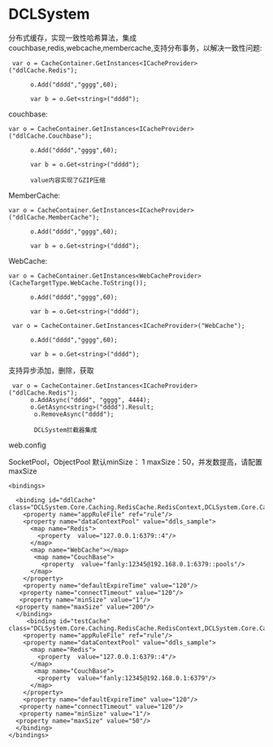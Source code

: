 # DCLSystem
分布式缓存，实现一致性哈希算法，集成 couchbase,redis,webcache,membercache,支持分布事务，以解决一致性问题:

     var o = CacheContainer.GetInstances<ICacheProvider>("ddlCache.Redis");

          o.Add("dddd","gggg",60);

          var b = o.Get<string>("dddd");

couchbase:

    var o = CacheContainer.GetInstances<ICacheProvider>("ddlCache.Couchbase");

          o.Add("dddd","gggg",60);

          var b = o.Get<string>("dddd");
          
          value内容实现了GZIP压缩

MemberCache:

    var o = CacheContainer.GetInstances<ICacheProvider>("ddlCache.MemberCache");

          o.Add("dddd","gggg",60);

          var b = o.Get<string>("dddd");
WebCache:

    var o = CacheContainer.GetInstances<WebCacheProvider>(CacheTargetType.WebCache.ToString());

          o.Add("dddd","gggg",60);

          var b = o.Get<string>("dddd");
          
     var o = CacheContainer.GetInstances<ICacheProvider>("WebCache");

          o.Add("dddd","gggg",60);

          var b = o.Get<string>("dddd");
          
支持异步添加，删除，获取

     var o = CacheContainer.GetInstances<ICacheProvider>("ddlCache.Redis");
          o.AddAsync("dddd", "gggg", 4444);
          o.GetAsync<string>("dddd").Result;
           o.RemoveAsync("dddd");
           
           DCLSystem拦截器集成
web.config

SocketPool，ObjectPool 默认minSize： 1 maxSize：50，并发数提高，请配置maxSize
 <configSections>
    <section name="cachingProvider" type="DCLSystem.Core.Caching.Configurations.CacheWrapperSection, DCLSystem.Core.Caching" requirePermission="false" />
  </configSections>
  <cachingProvider>
  
    <bindings>
    
      <binding id="ddlCache" class="DCLSystem.Core.Caching.RedisCache.RedisContext,DCLSystem.Core.Caching">
        <property name="appRuleFile" ref="rule"/>
        <property name="dataContextPool" value="ddls_sample">
          <map name="Redis">
            <property  value="127.0.0.1:6379::4"/>
          </map>
          <map name="WebCache"></map>
           <map name="CouchBase">
             <property  value="fanly:12345@192.168.0.1:6379::pools"/>
          </map>
        </property>
        <property name="defaultExpireTime" value="120"/>
       <property name="connectTimeout" value="120"/>
       <property name="minSize" value="1"/>
      <property name="maxSize" value="200"/>
      </binding>
         <binding id="testCache" class="DCLSystem.Core.Caching.RedisCache.RedisContext,DCLSystem.Core.Caching">
        <property name="appRuleFile" ref="rule"/>
        <property name="dataContextPool" value="ddls_sample">
          <map name="Redis">
            <property  value="127.0.0.1:6379::4"/>
          </map>
           <map name="CouchBase">
            <property  value="fanly:12345@192.168.0.1:6379"/>
          </map>
        </property>
        <property name="defaultExpireTime" value="120"/>
       <property name="connectTimeout" value="120"/>
       <property name="minSize" value="1"/>
      <property name="maxSize" value="50"/>
      </binding>
    </bindings>
  </cachingProvider>
